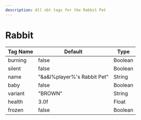 ```yaml
---
description: All nbt tags for the Rabbit Pet
---
```



# Rabbit

| Tag Name     | Default                                                            | Type                                         |
| - | - | - |
| burning | false | Boolean |
| silent | false | Boolean |
| name | "&a&l%player%'s Rabbit Pet" | String |
| baby | false | Boolean |
| variant | "BROWN" | String |
| health | 3.0f | Float |
| frozen | false | Boolean |
